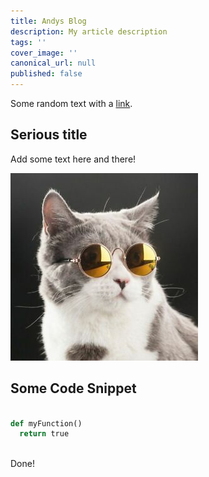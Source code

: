 ```yaml
---
title: Andys Blog
description: My article description
tags: ''
cover_image: ''
canonical_url: null
published: false
---
```

Some random text with a [link](https://code.visualstudio.com).

## Serious title

Add some text here and there!

![and some pictures too](./assets/cat.jpeg)

## Some Code Snippet

```python

def myFunction()
  return true
  
```
Done!

